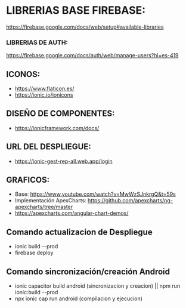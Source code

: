 # LIBRERIAS BASE FIREBASE:
  https://firebase.google.com/docs/web/setup#available-libraries

### LIBRERIAS DE AUTH:
  https://firebase.google.com/docs/auth/web/manage-users?hl=es-419
  
## ICONOS:
  * https://www.flaticon.es/
  * https://ionic.io/ionicons
  
## DISEÑO DE COMPONENTES:
  * https://ionicframework.com/docs/
  


## URL DEL DESPLIEGUE:
  * https://ionic-gest-rep-all.web.app/login




## GRAFICOS:
  * Base: https://www.youtube.com/watch?v=MwWzSJnkrgQ&t=59s
  * Implementación ApexCharts: https://github.com/apexcharts/ng-apexcharts/tree/master
  * https://apexcharts.com/angular-chart-demos/


## Comando actualizacion de Despliegue
  * ionic build --prod
  * firebase deploy


## Comando sincronización/creación Android
  * ionic capacitor build android (sincronizacion y creacion) ||  npm run ionic:build --prod
  * npx ionic cap run android (compilacion y ejecucion)
